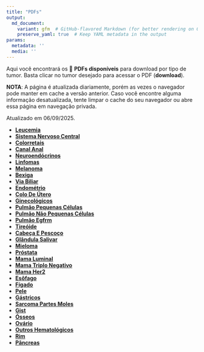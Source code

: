 ```yaml
---
title: "PDFs"
output: 
  md_document:
    variant: gfm  # GitHub-flavored Markdown (for better rendering on GitHub)
    preserve_yaml: true  # Keep YAML metadata in the output
params:
  metadata: ''
  media: ''
---
```


<script async src="https://scripts.simpleanalyticscdn.com/latest.js"></script>

Aqui você encontrará os 📝 **PDFs disponíveis** para download por tipo
de tumor. Basta clicar no tumor desejado para acessar o PDF
(**download**).

**NOTA**: A página é atualizada diariamente, porém as vezes o navegador
pode manter em cache a versão anterior. Caso você encontre alguma
informação desatualizada, tente limpar o cache do seu navegador ou abre
essa página em navegação privada.

Atualizado em 06/09/2025.

- [**Leucemia**](https://coeoralmeds-e768.restdb.io/media/68bbc42df63b80480026a445?download=true)
- [**Sistema Nervoso
  Central**](https://coeoralmeds-e768.restdb.io/media/68bbc42ff63b80480026a448?download=true)
- [**Colorretais**](https://coeoralmeds-e768.restdb.io/media/68bbc432f63b80480026a44d?download=true)
- [**Canal
  Anal**](https://coeoralmeds-e768.restdb.io/media/68bbc433f63b80480026a44f?download=true)
- [**Neuroendócrinos**](https://coeoralmeds-e768.restdb.io/media/68bbc435f63b80480026a451?download=true)
- [**Linfomas**](https://coeoralmeds-e768.restdb.io/media/68bbc436f63b80480026a453?download=true)
- [**Melanoma**](https://coeoralmeds-e768.restdb.io/media/68bbc438f63b80480026a455?download=true)
- [**Bexiga**](https://coeoralmeds-e768.restdb.io/media/68bbc439f63b80480026a457?download=true)
- [**Via
  Biliar**](https://coeoralmeds-e768.restdb.io/media/68bbc43bf63b80480026a459?download=true)
- [**Endométrio**](https://coeoralmeds-e768.restdb.io/media/68bbc43cf63b80480026a45b?download=true)
- [**Colo De
  Útero**](https://coeoralmeds-e768.restdb.io/media/68bbc43ef63b80480026a45d?download=true)
- [**Ginecológicos**](https://coeoralmeds-e768.restdb.io/media/68bbc43ff63b80480026a45f?download=true)
- [**Pulmão Pequenas
  Células**](https://coeoralmeds-e768.restdb.io/media/68bbc441f63b80480026a461?download=true)
- [**Pulmão Não Pequenas
  Células**](https://coeoralmeds-e768.restdb.io/media/68bbc443f63b80480026a463?download=true)
- [**Pulmão
  Egfrm**](https://coeoralmeds-e768.restdb.io/media/68bbc444f63b80480026a469?download=true)
- [**Tireóide**](https://coeoralmeds-e768.restdb.io/media/68bbc447f63b80480026a46d?download=true)
- [**Cabeça E
  Pescoço**](https://coeoralmeds-e768.restdb.io/media/68bbc449f63b80480026a46f?download=true)
- [**Glândula
  Salivar**](https://coeoralmeds-e768.restdb.io/media/68bbc44af63b80480026a471?download=true)
- [**Mieloma**](https://coeoralmeds-e768.restdb.io/media/68bbc44cf63b80480026a473?download=true)
- [**Próstata**](https://coeoralmeds-e768.restdb.io/media/68bbc44df63b80480026a475?download=true)
- [**Mama
  Luminal**](https://coeoralmeds-e768.restdb.io/media/68bbc450f63b80480026a479?download=true)
- [**Mama Triplo
  Negativo**](https://coeoralmeds-e768.restdb.io/media/68bbc452f63b80480026a47b?download=true)
- [**Mama
  Her2**](https://coeoralmeds-e768.restdb.io/media/68bbc453f63b80480026a47d?download=true)
- [**Esôfago**](https://coeoralmeds-e768.restdb.io/media/68bbc455f63b80480026a47f?download=true)
- [**Fígado**](https://coeoralmeds-e768.restdb.io/media/68bbc457f63b80480026a482?download=true)
- [**Pele**](https://coeoralmeds-e768.restdb.io/media/68bbc458f63b80480026a484?download=true)
- [**Gástricos**](https://coeoralmeds-e768.restdb.io/media/68bbc45bf63b80480026a486?download=true)
- [**Sarcoma Partes
  Moles**](https://coeoralmeds-e768.restdb.io/media/68bbc45cf63b80480026a487?download=true)
- [**Gist**](https://coeoralmeds-e768.restdb.io/media/68bbc45ef63b80480026a48a?download=true)
- [**Ósseos**](https://coeoralmeds-e768.restdb.io/media/68bbc45ff63b80480026a48b?download=true)
- [**Ovário**](https://coeoralmeds-e768.restdb.io/media/68bbc460f63b80480026a48d?download=true)
- [**Outros
  Hematológicos**](https://coeoralmeds-e768.restdb.io/media/68bbc462f63b80480026a48f?download=true)
- [**Rim**](https://coeoralmeds-e768.restdb.io/media/68bbc463f63b80480026a491?download=true)
- [**Pâncreas**](https://coeoralmeds-e768.restdb.io/media/68bbc465f63b80480026a493?download=true)
